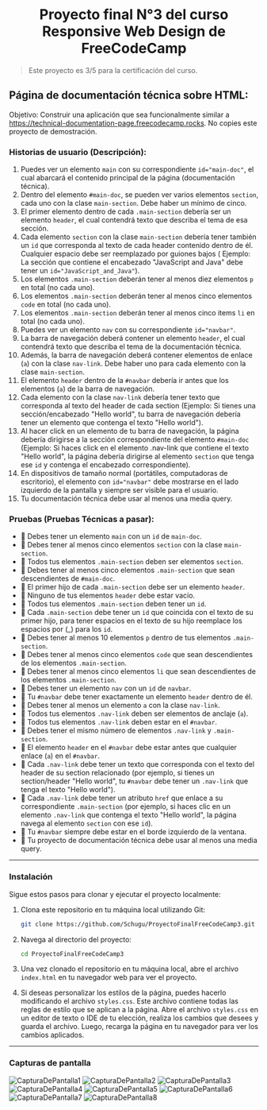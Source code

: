 <h1 align='center'>Proyecto final N°3 del curso Responsive Web Design de FreeCodeCamp</h1>

> Este proyecto es 3/5 para la certificación del curso.

## Página de documentación técnica sobre HTML:
Objetivo: Construir una aplicación que sea funcionalmente similar a https://technical-documentation-page.freecodecamp.rocks. No copies este proyecto de demostración.

### Historias de usuario (Descripción): 
1. Puedes ver un elemento <code>main</code> con su correspondiente <code>id="main-doc"</code>, el cual abarcará el contenido principal de la página (documentación técnica).
2. Dentro del elemento <code>#main-doc</code>, se pueden ver varios elementos <code>section</code>, cada uno con la clase <code>main-section</code>. Debe haber un mínimo de cinco.
3. El primer elemento dentro de cada <code>.main-section</code> debería ser un elemento <code>header</code>, el cual contendrá texto que describa el tema de esa sección.
4. Cada elemento <code>section</code> con la clase <code>main-section</code> debería tener también un <code>id</code> que corresponda al texto de cada header contenido dentro de él. Cualquier espacio debe ser reemplazado por guiones bajos ( Ejemplo: La sección que contiene el encabezado "JavaScript and Java" debe tener un <code>id="JavaScript_and_Java"</code>).
5. Los elementos <code>.main-section</code> deberán tener al menos diez elementos <code>p</code> en total (no cada uno).
6. Los elementos <code>.main-section</code> deberán tener al menos cinco elementos <code>code</code> en total (no cada uno).
7. Los elementos <code>.main-section</code> deberán tener al menos cinco items <code>li</code> en total (no cada uno).
8. Puedes ver un elemento <code>nav</code> con su correspondiente <code>id="navbar"</code>.
9. La barra de navegación deberá contener un elemento <code>header</code>, el cual contendrá texto que describa el tema de la documentación técnica.
10. Además, la barra de navegación deberá contener elementos de enlace (<code>a</code>) con la clase <code>nav-link</code>. Debe haber uno para cada elemento con la clase <code>main-section</code>.
11. El elemento <code>header</code> dentro de la <code>#navbar</code> debería ir antes que los elementos (<code>a</code>) de la barra de navegación.
12. Cada elemento con la clase <code>nav-link</code> debería tener texto que corresponda al texto del header de cada section (Ejemplo: Si tienes una sección/encabezado "Hello world", tu barra de navegación debería tener un elemento que contenga el texto "Hello world").
13. Al hacer click en un elemento de tu barra de navegación, la página debería dirigirse a la sección correspondiente del elemento <code>#main-doc</code> (Ejemplo: Si haces click en el elemento .nav-link que contiene el texto "Hello world", la página debería dirigirse al elemento <code>section</code> que tenga ese <code>id</code> y contenga el encabezado correspondiente).
14. En dispositivos de tamaño normal (portátiles, computadoras de escritorio), el elemento con <code>id="navbar"</code> debe mostrarse en el lado izquierdo de la pantalla y siempre ser visible para el usuario.
15. Tu documentación técnica debe usar al menos una media query.

### Pruebas (Pruebas Técnicas a pasar): 
- 🧪 Debes tener un elemento <code>main</code> con un <code>id</code> de <code>main-doc</code>.
- 🧪 Debes tener al menos cinco elementos <code>section</code> con la clase <code>main-section</code>.
- 🧪 Todos tus elementos <code>.main-section</code> deben ser elementos <code>section</code>.
- 🧪 Debes tener al menos cinco elementos <code>.main-section</code> que sean descendientes de <code>#main-doc</code>.
- 🧪 El primer hijo de cada <code>.main-section</code> debe ser un elemento <code>header</code>.
- 🧪 Ninguno de tus elementos <code>header</code> debe estar vacío.
- 🧪 Todos tus elementos <code>.main-section</code> deben tener un <code>id</code>.
- 🧪 Cada <code>.main-section</code> debe tener un <code>id</code> que coincida con el texto de su primer hijo, para tener espacios en el texto de su hijo reemplace los espacios por (_) para los <code>id</code>.
- 🧪 Debes tener al menos 10 elementos <code>p</code> dentro de tus elementos <code>.main-section</code>.
- 🧪 Debes tener al menos cinco elementos <code>code</code> que sean descendientes de los elementos <code>.main-section</code>.
- 🧪 Debes tener al menos cinco elementos <code>li</code> que sean descendientes de los elementos <code>.main-section</code>.
- 🧪 Debes tener un elemento <code>nav</code> con un <code>id</code> de <code>navbar</code>.
- 🧪 Tu <code>#navbar</code> debe tener exactamente un elemento <code>header</code> dentro de él.
- 🧪 Debes tener al menos un elemento <code>a</code> con la clase <code>nav-link</code>.
- 🧪 Todos tus elementos <code>.nav-link</code> deben ser elementos de anclaje (<code>a</code>).
- 🧪 Todos tus elementos <code>.nav-link</code> deben estar en el <code>#navbar</code>.
- 🧪 Debes tener el mismo número de elementos <code>.nav-link</code> y <code>.main-section</code>.
- 🧪 El elemento <code>header</code> en el <code>#navbar</code> debe estar antes que cualquier enlace (<code>a</code>) en el <code>#navbar</code>.
- 🧪 Cada <code>.nav-link</code> debe tener un texto que corresponda con el texto del header de su section relacionado (por ejemplo, si tienes un section/header "Hello world", tu <code>#navbar</code> debe tener un <code>.nav-link</code> que tenga el texto "Hello world").
- 🧪 Cada <code>.nav-link</code> debe tener un atributo <code>href</code> que enlace a su correspondiente <code>.main-section</code> (por ejemplo, si haces clic en un elemento <code>.nav-link</code> que contenga el texto "Hello world", la página navega al elemento <code>section</code> con ese <code>id</code>).
- 🧪 Tu <code>#navbar</code> siempre debe estar en el borde izquierdo de la ventana.
- 🧪 Tu proyecto de documentación técnica debe usar al menos una media query.

  
------------

### Instalación

Sigue estos pasos para clonar y ejecutar el proyecto localmente:

1. Clona este repositorio en tu máquina local utilizando Git:

    ```bash
    git clone https://github.com/Schugu/ProyectoFinalFreeCodeCamp3.git
    ```

2. Navega al directorio del proyecto:

    ```bash
    cd ProyectoFinalFreeCodeCamp3
    ```

3. Una vez clonado el repositorio en tu máquina local, abre el archivo `index.html` en tu navegador web para ver el proyecto.

4. Si deseas personalizar los estilos de la página, puedes hacerlo modificando el archivo `styles.css`. Este archivo contiene todas las reglas de estilo que se aplican a la página. Abre el archivo `styles.css` en un editor de texto o IDE de tu elección, realiza los cambios que desees y guarda el archivo. Luego, recarga la página en tu navegador para ver los cambios aplicados.

------------

### Capturas de pantalla
<img src='media/CapturaDePantalla1.png' alt='CapturaDePantalla1'>
<img src='media/CapturaDePantalla2.png' alt='CapturaDePantalla2'>
<img src='media/CapturaDePantalla3.png' alt='CapturaDePantalla3'>
<img src='media/CapturaDePantalla4.png' alt='CapturaDePantalla4'>
<img src='media/CapturaDePantalla5.png' alt='CapturaDePantalla5'>
<img src='media/CapturaDePantalla6.png' alt='CapturaDePantalla6'>
<img src='media/CapturaDePantalla7.png' alt='CapturaDePantalla7'>
<img src='media/CapturaDePantalla8.png' alt='CapturaDePantalla8'>

